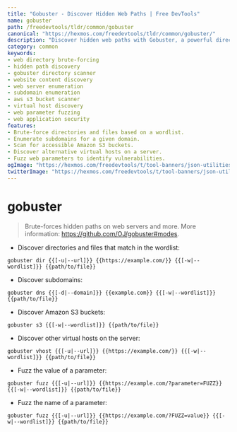 ```yaml
---
title: "Gobuster - Discover Hidden Web Paths | Free DevTools"
name: gobuster
path: /freedevtools/tldr/common/gobuster
canonical: "https://hexmos.com/freedevtools/tldr/common/gobuster/"
description: "Discover hidden web paths with Gobuster, a powerful directory brute-forcing tool. Uncover files and directories on web servers quickly. Free online tool, no registration required."
category: common
keywords:
- web directory brute-forcing
- hidden path discovery
- gobuster directory scanner
- website content discovery
- web server enumeration
- subdomain enumeration
- aws s3 bucket scanner
- virtual host discovery
- web parameter fuzzing
- web application security
features:
- Brute-force directories and files based on a wordlist.
- Enumerate subdomains for a given domain.
- Scan for accessible Amazon S3 buckets.
- Discover alternative virtual hosts on a server.
- Fuzz web parameters to identify vulnerabilities.
ogImage: "https://hexmos.com/freedevtools/t/tool-banners/json-utilities-banner.png"
twitterImage: "https://hexmos.com/freedevtools/t/tool-banners/json-utilities-banner.png"
---
```


# gobuster

> Brute-forces hidden paths on web servers and more.
> More information: <https://github.com/OJ/gobuster#modes>.

- Discover directories and files that match in the wordlist:

`gobuster dir {{[-u|--url]}} {{https://example.com/}} {{[-w|--wordlist]}} {{path/to/file}}`

- Discover subdomains:

`gobuster dns {{[-d|--domain]}} {{example.com}} {{[-w|--wordlist]}} {{path/to/file}}`

- Discover Amazon S3 buckets:

`gobuster s3 {{[-w|--wordlist]}} {{path/to/file}}`

- Discover other virtual hosts on the server:

`gobuster vhost {{[-u|--url]}} {{https://example.com/}} {{[-w|--wordlist]}} {{path/to/file}}`

- Fuzz the value of a parameter:

`gobuster fuzz {{[-u|--url]}} {{https://example.com/?parameter=FUZZ}} {{[-w|--wordlist]}} {{path/to/file}}`

- Fuzz the name of a parameter:

`gobuster fuzz {{[-u|--url]}} {{https://example.com/?FUZZ=value}} {{[-w|--wordlist]}} {{path/to/file}}`
